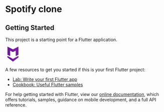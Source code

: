 # Spotify clone

## Getting Started

This project is a starting point for a Flutter application.

![alt text](https://github.com/adam-p/markdown-here/raw/master/src/common/images/icon48.png "Logo Title Text 1")

A few resources to get you started if this is your first Flutter project:

- [Lab: Write your first Flutter app](https://flutter.dev/docs/get-started/codelab)
- [Cookbook: Useful Flutter samples](https://flutter.dev/docs/cookbook)

For help getting started with Flutter, view our
[online documentation](https://flutter.dev/docs), which offers tutorials,
samples, guidance on mobile development, and a full API reference.
